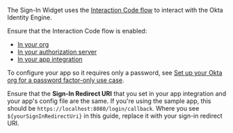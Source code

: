 The Sign-In Widget uses the [Interaction Code flow](/docs/concepts/interaction-code/) to interact with the Okta Identity Engine.

Ensure that the Interaction Code flow is enabled:

* [In your org](/docs/guides/implement-grant-type/interactioncode/main/#enable-interaction-code-grant-for-your-org)
* [In your authorization server](/docs/guides/oie-embedded-common-org-setup/nodejs/main/#update-the-default-custom-authorization-server)
* [In your app integration](/docs/guides/oie-embedded-common-org-setup/nodejs/main/#create-an-application)

To configure your app so it requires only a password, see [Set up your Okta org for a password factor-only use case](/docs/guides/oie-embedded-common-org-setup/nodejs/main/#set-up-your-okta-org-for-a-password-factor-only-use-case).

Ensure that the **Sign-In Redirect URI** that you set in your app integration and your app's config file are the same. If you're using the sample app, this should be `https://localhost:8080/login/callback`. Where you see `${yourSignInRedirectUri}` in this guide, replace it with your sign-in redirect URI.
